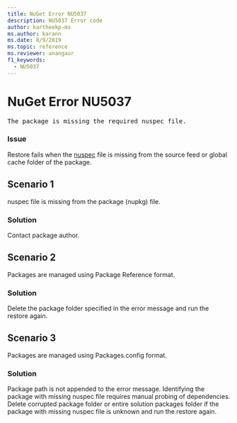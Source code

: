 ```yaml
---
title: NuGet Error NU5037
description: NU5037 Error code
author: kartheekp-ms
ms.author: karann
ms.date: 8/9/2019
ms.topic: reference
ms.reviewer: anangaur
f1_keywords: 
  - NU5037
---
```


# NuGet Error NU5037
<pre>The package is missing the required nuspec file.</pre>

### Issue

Restore fails when the [nuspec](../nuspec.md) file is missing from the source feed or global cache folder of the package.

## Scenario 1

nuspec file is missing from the package (nupkg) file.

### Solution

Contact package author.

## Scenario 2

Packages are managed using Package Reference format.

### Solution

Delete the package folder specified in the error message and run the restore again.

## Scenario 3

Packages are managed using Packages.config format.

### Solution

Package path is not appended to the error message. Identifying the package with missing nuspec file requires manual probing of dependencies. Delete corrupted package folder or entire solution packages folder if the package with missing nuspec file is unknown and run the restore again.
